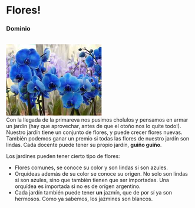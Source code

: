 # Flores!

### Dominio
<br><img src="orquidea.jfif"><br>
Con la llegada de la primareva nos pusimos cholulos y pensamos en armar un jardín (hay que aprovechar, antes de que el otoño nos lo quite todo!). 
Nuestro jardín tiene un conjunto de flores, y puede crecer flores nuevas. También podemos ganar un premio si todas las flores de nuestro jardín son lindas.
Cada docente puede tener su propio jardín, **guiño guiño**. 

Los jardines pueden tener cierto tipo de flores: 
* Flores comunes, se conoce su color y son lindas si son azules.
* Orquídeas además de su color se conoce su origen. No solo son lindas si son azules, sino que también tienen que ser importadas. Una orquídea es importada si no es de orígen argentino.
* Cada jardín también puede tener **un** jazmín, que de por sí ya son hermosos. Como ya sabemos, los jazmines son blancos.
